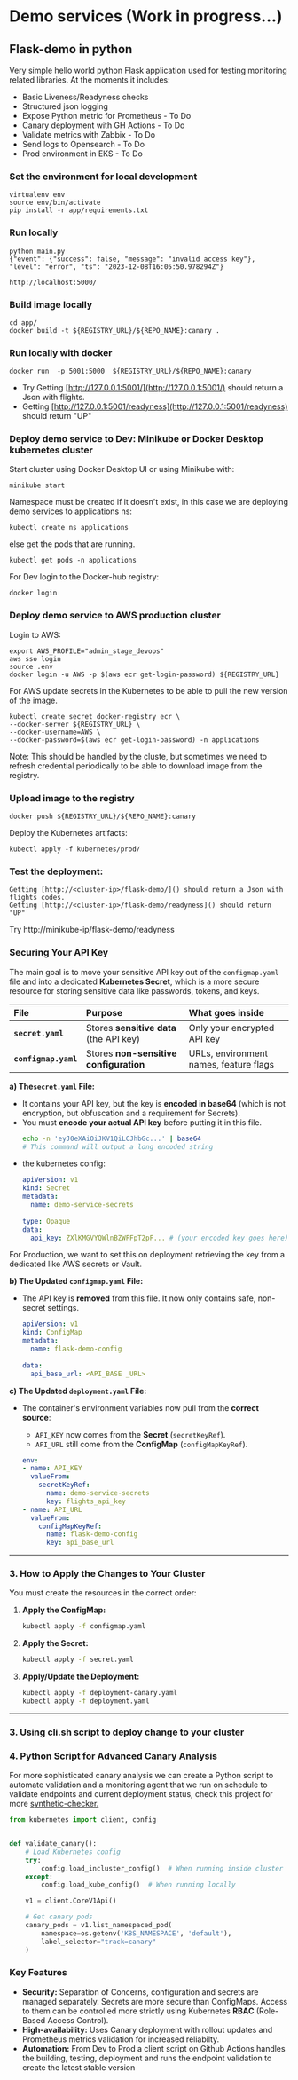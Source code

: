 # Demo services (Work in progress...)

## Flask-demo in python
Very simple hello world python Flask application used for testing monitoring related libraries. 
At the moments it includes:

- Basic Liveness/Readyness checks 
- Structured json logging 
- Expose Python metric for Prometheus - To Do
- Canary deployment with GH Actions - To Do
- Validate metrics with Zabbix - To Do
- Send logs to Opensearch - To Do
- Prod environment in EKS - To Do



### Set the environment for local development

    virtualenv env
    source env/bin/activate
    pip install -r app/requirements.txt


### Run locally
    python main.py
    {"event": {"success": false, "message": "invalid access key"}, "level": "error", "ts": "2023-12-08T16:05:50.978294Z"}

    http://localhost:5000/

### Build image locally
    
    cd app/
    docker build -t ${REGISTRY_URL}/${REPO_NAME}:canary .
    
### Run locally with docker
    docker run  -p 5001:5000  ${REGISTRY_URL}/${REPO_NAME}:canary

[//]: # (TODO: this section needs to be improve with Dev local urls, and proper python metrics enabled)
- Try Getting [http://127.0.0.1:5001/](http://127.0.0.1:5001/) should return a Json with flights. 
- Getting [http://127.0.0.1:5001/readyness](http://127.0.0.1:5001/readyness) should return "UP"


### Deploy demo service to Dev: Minikube or Docker Desktop kubernetes cluster

Start cluster using Docker Desktop UI or using Minikube with:

    minikube start

Namespace must be created if it doesn't exist, in this case we are deploying demo services to applications ns:
    
    kubectl create ns applications

else get the pods that are running.

    kubectl get pods -n applications

For Dev login to the Docker-hub registry:
    
    docker login
 

### Deploy demo service to AWS production cluster

Login to AWS:

    export AWS_PROFILE="admin_stage_devops"
    aws sso login
    source .env    
    docker login -u AWS -p $(aws ecr get-login-password) ${REGISTRY_URL}

For AWS update secrets in the Kubernetes to be able to pull the new version of the image.   

    kubectl create secret docker-registry ecr \                             
    --docker-server ${REGISTRY_URL} \
    --docker-username=AWS \
    --docker-password=$(aws ecr get-login-password) -n applications

Note: This should be handled by the cluste, but sometimes we need to refresh credential periodically to be able to download 
image from the registry.

### Upload image to the registry
 
    docker push ${REGISTRY_URL}/${REPO_NAME}:canary

Deploy the Kubernetes artifacts:

    kubectl apply -f kubernetes/prod/
    
### Test the deployment:

    Getting [http://<cluster-ip>/flask-demo/]() should return a Json with flights codes.
    Getting [http://<cluster-ip>/flask-demo/readyness]() should return "UP"

Try http://minikube-ip/flask-demo/readyness


### Securing Your API Key

The main goal is to move your sensitive API key out of the `configmap.yaml` file and into a dedicated **Kubernetes Secret**, which is a more secure resource for storing sensitive data like passwords, tokens, and keys.


| File | Purpose | What goes inside |
| :--- | :--- | :--- |
| **`secret.yaml`** | Stores **sensitive data** (the API key) | Only your encrypted API key |
| **`configmap.yaml`** | Stores **non-sensitive configuration** | URLs, environment names, feature flags |


**a) The`secret.yaml` File:**
*   It contains your API key, but the key is **encoded in base64** (which is not encryption, but obfuscation and a requirement for Secrets).
*   You must **encode your actual API key** before putting it in this file.
    ```bash
    echo -n 'eyJ0eXAiOiJKV1QiLCJhbGc...' | base64
    # This command will output a long encoded string
    ```
*   the kubernetes config:
    ```yaml
    apiVersion: v1
    kind: Secret
    metadata:
      name: demo-service-secrets
      
    type: Opaque
    data:
      api_key: ZXlKMGVYQWlnBZWFFpT2pF... # (your encoded key goes here)
    ```
    
For Production, we want to set this on deployment retrieving the key from a dedicated like AWS secrets or Vault.

**b) The Updated `configmap.yaml` File:**
*   The API key is **removed** from this file. It now only contains safe, non-secret settings.
    ```yaml
    apiVersion: v1
    kind: ConfigMap
    metadata:
      name: flask-demo-config
      
    data:
      api_base_url: <API_BASE _URL>
    ```

**c) The Updated `deployment.yaml` File:**
*   The container's environment variables now pull from the **correct source**:
    *   `API_KEY` now comes from the **Secret** (`secretKeyRef`).
    *   `API_URL` still come from the **ConfigMap** (`configMapKeyRef`).

    ```yaml
    env:
    - name: API_KEY
      valueFrom:
        secretKeyRef:           
          name: demo-service-secrets
          key: flights_api_key
    - name: API_URL
      valueFrom:
        configMapKeyRef:       
          name: flask-demo-config
          key: api_base_url
    ```

---

### **3. How to Apply the Changes to Your Cluster**

You must create the resources in the correct order:

1.  **Apply the ConfigMap:**
    ```bash
    kubectl apply -f configmap.yaml
    ```
2.  **Apply the Secret:**
    ```bash
    kubectl apply -f secret.yaml
    ```
3.  **Apply/Update the Deployment:**
    ```bash
    kubectl apply -f deployment-canary.yaml
    kubectl apply -f deployment.yaml
    ```
---

### **3. Using cli.sh script to deploy change to your cluster**

### **4. Python Script for Advanced Canary Analysis**

For more sophisticated canary analysis we can create a Python script to automate validation and a monitoring agent that 
we run on schedule to validate endpoints and current deployment status, check this project for more [synthetic-checker.](https://github.com/andresr27/devops_kubernetes_sample/tree/latest_branch/middleware/prod/kubernetes/synthetic-checker)

```python
from kubernetes import client, config


def validate_canary():
    # Load Kubernetes config
    try:
        config.load_incluster_config()  # When running inside cluster
    except:
        config.load_kube_config()  # When running locally

    v1 = client.CoreV1Api()

    # Get canary pods
    canary_pods = v1.list_namespaced_pod(
        namespace=os.getenv('K8S_NAMESPACE', 'default'),
        label_selector="track=canary"
    )

```

### **Key Features**


*   **Security:** Separation of Concerns, configuration and secrets are managed separately. Secrets are more secure than ConfigMaps. Access to them can be controlled more strictly using Kubernetes **RBAC** (Role-Based Access Control).
*   **High-availability:** Uses Canary deployment with rollout updates and Prometheus metrics validation for increased reliabilty.
*   **Automation:** From Dev to Prod a client script on Github Actions handles the building, testing, deployment and runs the endpoint validation to create the latest stable version